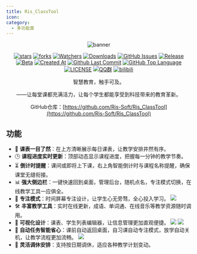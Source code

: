 ```yaml
---
title: Ris_ClassTool
icon: 
category:
  - 多功能类
---
```


<div align="center">

<img src="https://app.3r60.top/assets/img/screenshots/Ris_ClassTool/A2449CFEDA11054ED39AEE271115E9F1.png" alt="banner">

[![stars](https://img.shields.io/github/stars/Ris-Soft/Ris_ClassTool?label=Stars)](https://github.com/Ris-Soft/Ris_ClassTool) [![forks](https://img.shields.io/github/forks/Ris-Soft/Ris_ClassTool?label=Forks)](https://github.com/Ris-Soft/Ris_ClassTool) [![Watchers](https://img.shields.io/github/watchers/Ris-Soft/Ris_ClassTool?style=social)](https://github.com/Ris-Soft/Ris_ClassTool/watchers) [![Downloads](https://img.shields.io/github/downloads/Ris-Soft/Ris_ClassTool/total?style=social&label=Downloads&logo=github)](https://github.com/Ris-Soft/Ris_ClassTool/releases/latest) [![GitHub Issues](https://img.shields.io/github/issues-search/Ris-Soft/Ris_ClassTool?query=is%3Aopen&style=flat&logo=github&label=Issues&color=%233fb950)](https://github.com/Ris-Soft/Ris_ClassTool/issues) [![Release](https://img.shields.io/github/v/release/Ris-Soft/Ris_ClassTool?style=flat&color=%233fb950&label=正式版)](https://github.com/Ris-Soft/Ris_ClassTool/releases/latest) [![Beta](https://img.shields.io/github/v/release/Ris-Soft/Ris_ClassTool?include_prereleases&style=flat&color=orange&label=测试版)](https://github.com/Ris-Soft/Ris_ClassTool/releases) [![Created At](https://img.shields.io/github/created-at/Ris-Soft/Ris_ClassTool)](https://github.com/Ris-Soft/Ris_ClassTool) [![Github Last Commit](https://img.shields.io/github/last-commit/Ris-Soft/Ris_ClassTool)](https://github.com/Ris-Soft/Ris_ClassTool/commits/master) [![GitHub Top Language](https://img.shields.io/github/languages/top/Ris-Soft/Ris_ClassTool)](https://github.com/Ris-Soft/Ris_ClassTool) [![LICENSE](https://img.shields.io/badge/License-GPL--3.0-red.svg "LICENSE")](https://github.com/Ris-Soft/Ris_ClassTool/blob/master/LICENSE) [![QQ群](https://img.shields.io/badge/-QQ%E7%BE%A4%EF%BD%9C939571490-blue?style=flat&logo=QQ)](https://qm.qq.com/q/nl64TDpnk6) [![bilibili](https://img.shields.io/badge/-UP%E4%B8%BB%EF%BD%9CPYLXU-%23FB7299?style=flat&logo=bilibili)](https://space.bilibili.com/1481617182)

智慧教育，触手可及。

——让每堂课都充满活力，让每个学生都能享受到科技带来的教育革新。

GitHub仓库：[https://github.com/Ris-Soft/Ris_ClassTool](https://github.com/Ris-Soft/Ris_ClassTool)

<SiteInfo
  name="Ris_ClassTool 下载站"
  desc="智慧教育，触手可及。"
  url="https://app.3r60.top/Ris_ClassTool"
  logo="https://gh.llkk.cc/https://raw.githubusercontent.com/Ris-Soft/Ris_ClassTool/master/Main/logo.png"
  repo="https://github.com/Ris-Soft/Ris_ClassTool"
  preview="https://github.com/user-attachments/assets/c7c2b95a-22cb-4763-8f37-6cb6db603918"
/>

</div>

<BiliBili bvid="BV1A96SYHEnz" />

## 功能
- 📅 **课表一目了然**：在上方清晰展示每日课表，让教学安排井然有序。
- 🕒 **课程进度实时更新**：顶部动态显示课程进度，把握每一分钟的教学节奏。
- ⏳ **倒计时提醒**：课间或即将上下课，右上角智能倒计时与课程名称提醒，确保课堂无缝衔接。
- 📊 **强大侧边栏**：一键快速回到桌面，管理后台，随机点名，专注模式切换，在线教学工具一应俱全。
- 🎯 **专注模式**：时间屏幕专注设计，让学生心无旁骛，全心投入学习。
  <img src="https://app.3r60.top/assets/img/screenshots/Ris_ClassTool/b0cc54118e8a173581e33556c4570a9c.png">
- 🛠️ **丰富教学工具**：实时在线更新，成语、单词通、在线音乐等教学资源随时调用。
- 🎨 **可视化设计**：课表、学生列表编辑器，让信息管理更加直观便捷。
  <img src="https://app.3r60.top/assets/img/screenshots/Ris_ClassTool/%E8%AF%BE%E8%A1%A8%E7%BC%96%E8%BE%91.png">
  <img src="https://app.3r60.top/assets/img/screenshots/Ris_ClassTool/%E9%9A%8F%E6%9C%BA%E7%82%B9%E5%90%8D.png">
- 🤖 **自动任务智能省心**：课前自动返回桌面，自习课自动专注模式，放学自动关机，让教学流程更加流畅。
  <img src="https://app.3r60.top/assets/img/screenshots/Ris_ClassTool/fb7ade3cf5b4272954810b69ca432b76.png">
- 📆 **灵活调休安排**：支持按日期调休，适应各种教学计划变动。